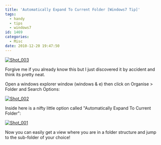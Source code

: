 ```yaml
---
title: 'Automatically Expand To Current Folder [Windows7 Tip]'
tags:
  - handy
  - tips
  - windows7
id: 1469
categories:
  - Misc
date: 2010-12-20 19:47:50
---
```


[![](https://mikecann.co.uk/wp-content/uploads/2010/12/Shot_0032.png "Shot_003")](https://mikecann.co.uk/wp-content/uploads/2010/12/Shot_0032.png)

Forgive me if you already know this but I just discovered it by accident and think its pretty neat.

Open a windows explorer window (windows &amp; e) then click on Organise &gt; Folder and Search Options:

[![](https://mikecann.co.uk/wp-content/uploads/2010/12/Shot_0021-237x300.png "Shot_002")](https://mikecann.co.uk/wp-content/uploads/2010/12/Shot_0021.png)

Inside here is a nifty little option called "Automatically Expand To Current Folder":

[![](https://mikecann.co.uk/wp-content/uploads/2010/12/Shot_001.png "Shot_001")](https://mikecann.co.uk/wp-content/uploads/2010/12/Shot_001.png)

Now you can easily get a view where you are in a folder structure and jump to the sub-folder of your choice!